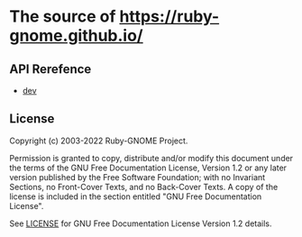 # The source of https://ruby-gnome.github.io/

## API Rerefence

* [dev](https://ruby-gnome.github.io/ruby-gnome/doc/dev/)

## License

Copyright (c)  2003-2022  Ruby-GNOME Project.

Permission is granted to copy, distribute and/or modify this document
under the terms of the GNU Free Documentation License, Version 1.2 or
any later version published by the Free Software Foundation; with no
Invariant Sections, no Front-Cover Texts, and no Back-Cover Texts.  A
copy of the license is included in the section entitled "GNU Free
Documentation License".

See [LICENSE](LICENSE) for GNU Free Documentation License Version 1.2
details.
